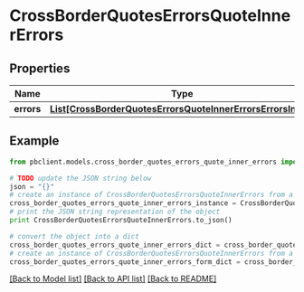 # CrossBorderQuotesErrorsQuoteInnerErrors


## Properties
Name | Type | Description | Notes
------------ | ------------- | ------------- | -------------
**errors** | [**List[CrossBorderQuotesErrorsQuoteInnerErrorsErrorsInner]**](CrossBorderQuotesErrorsQuoteInnerErrorsErrorsInner.md) |  | [optional] 

## Example

```python
from pbclient.models.cross_border_quotes_errors_quote_inner_errors import CrossBorderQuotesErrorsQuoteInnerErrors

# TODO update the JSON string below
json = "{}"
# create an instance of CrossBorderQuotesErrorsQuoteInnerErrors from a JSON string
cross_border_quotes_errors_quote_inner_errors_instance = CrossBorderQuotesErrorsQuoteInnerErrors.from_json(json)
# print the JSON string representation of the object
print CrossBorderQuotesErrorsQuoteInnerErrors.to_json()

# convert the object into a dict
cross_border_quotes_errors_quote_inner_errors_dict = cross_border_quotes_errors_quote_inner_errors_instance.to_dict()
# create an instance of CrossBorderQuotesErrorsQuoteInnerErrors from a dict
cross_border_quotes_errors_quote_inner_errors_form_dict = cross_border_quotes_errors_quote_inner_errors.from_dict(cross_border_quotes_errors_quote_inner_errors_dict)
```
[[Back to Model list]](../README.md#documentation-for-models) [[Back to API list]](../README.md#documentation-for-api-endpoints) [[Back to README]](../README.md)


